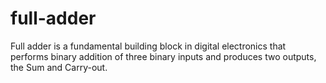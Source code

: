 # full-adder
 Full adder is a fundamental building block in digital electronics that performs binary addition of three binary inputs and produces two outputs, the Sum and Carry-out. 

